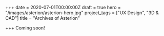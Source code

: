+++
date = 2020-07-01T00:00:00Z
draft = true
hero = "/images/asterion/asterion-hero.jpg"
project_tags = ["UX Design", "3D & CAD"]
title = "Archives of Asterion"

+++
Coming soon!
